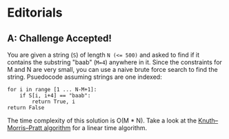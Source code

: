 # Editorials

## A: Challenge Accepted!
You are given a string (`S`) of length `N (<= 500)` and asked to find if it contains the substring "baab" (`M=4`) anywhere in it. Since the constraints for M and N are very small, you can use a naive brute force search to find the string. Psuedocode assuming strings are one indexed:

```
for i in range [1 ... N-M+1]:
	if S[i, i+4] == "baab":
		return True, i
return False
```
The time complexity of this solution is O(M * N). Take a look at the [Knuth–Morris–Pratt algorithm](https://en.wikipedia.org/wiki/Knuth–Morris–Pratt_algorithm) for a linear time algorithm.